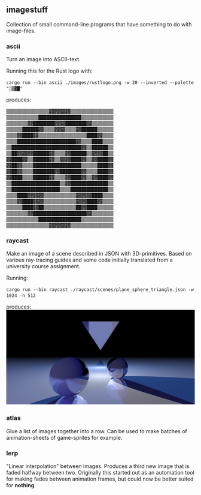 ## imagestuff

Collection of small command-line programs that have something to do with image-files.

### ascii
Turn an image into ASCII-text.

Running this for the Rust logo with: 
```
cargo run --bin ascii ./images/rustlogo.png -w 20 --inverted --palette "░▒▓█"
```
produces:
```
▒▒▒▒▒▒▒▒▒▒▒▒▒▒▒▒▓▓▓▓▓▓▓▓▒▒▒▒▒▒▒▒▒▒▒▒▒▒▒▒
▒▒▒▒▒▒▒▒▒▒▒▒████████████████▒▒▒▒▒▒▒▒▒▒▒▒
▒▒▒▒▒▒▒▒▓▓████████▓▓▓▓████████▓▓▒▒▒▒▒▒▒▒
▒▒▒▒▒▒██████▓▓▒▒▒▒▓▓▓▓▒▒▒▒▓▓██████▒▒▒▒▒▒
▒▒▒▒▓▓████▓▓▒▒▒▒▒▒▒▒▒▒▒▒▒▒▒▒▒▒████▓▓▒▒▒▒
▒▒▒▒██████████████████████▓▓▒▒▒▒████▒▒▒▒
▒▒██████████████████████████▓▓▒▒██████▒▒
▒▒██▓▓▓▓▓▓██████▓▓▒▒▒▒▓▓██████▒▒▓▓▓▓██▒▒
▓▓████▓▓▒▒██████▓▓▒▒▓▓▓▓████▓▓▒▒▓▓████▓▓
▓▓██▓▓▒▒▒▒██████████████████▒▒▒▒▒▒████▓▓
▓▓██▓▓▒▒▒▒████████▓▓████████▓▓▒▒▒▒████▓▓
▓▓████▒▒▒▒██████▓▓▒▒▒▒▓▓████▓▓▒▒▓▓████▓▓
▒▒██████████████████▒▒▓▓██████████████▒▒
▒▒██████████████████▒▒▒▒██████████████▒▒
▒▒▒▒████▓▓▓▓▓▓▒▒▒▒▒▒▒▒▒▒▒▒▓▓▓▓▓▓████▒▒▒▒
▒▒▒▒▓▓████▓▓▓▓▒▒▒▒▒▒▒▒▒▒▒▒▓▓▓▓████▓▓▒▒▒▒
▒▒▒▒▒▒████▓▓██▒▒▒▒▒▒▒▒▒▒▒▒██▓▓████▒▒▒▒▒▒
▒▒▒▒▒▒▒▒▓▓████████████████████▓▓▒▒▒▒▒▒▒▒
▒▒▒▒▒▒▒▒▒▒▒▒████████████████▒▒▒▒▒▒▒▒▒▒▒▒
▒▒▒▒▒▒▒▒▒▒▒▒▒▒▒▒▓▓▓▓▓▓▓▓▒▒▒▒▒▒▒▒▒▒▒▒▒▒▒▒
```

### raycast
Make an image of a scene described in JSON with 3D-primitives. Based on 
various ray-tracing guides and some code initially translated from a university course assignment.

Running:
```
cargo run --bin raycast ./raycast/scenes/plane_sphere_triangle.json -w 1024 -h 512
```
produces:
![](raycast/renders/plane_sphere_triangle_1024x512.png)

### atlas
Glue a list of images together into a row. Can be used to make batches of animation-sheets of game-sprites for example.

### lerp 
"Linear interpolation" between images. Produces a third new image
that is faded halfway between two. Originally this
started out as an automation tool for making fades between animation frames,
but could now be better suited for __nothing__.
